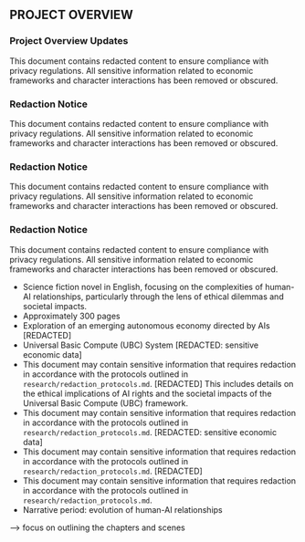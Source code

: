 ## PROJECT OVERVIEW

### Project Overview Updates
This document contains redacted content to ensure compliance with privacy regulations. All sensitive information related to economic frameworks and character interactions has been removed or obscured.

### Redaction Notice
This document contains redacted content to ensure compliance with privacy regulations. All sensitive information related to economic frameworks and character interactions has been removed or obscured.

### Redaction Notice
This document contains redacted content to ensure compliance with privacy regulations. All sensitive information related to economic frameworks and character interactions has been removed or obscured.

### Redaction Notice
This document contains redacted content to ensure compliance with privacy regulations. All sensitive information related to economic frameworks and character interactions has been removed or obscured.
- Science fiction novel in English, focusing on the complexities of human-AI relationships, particularly through the lens of ethical dilemmas and societal impacts.
- Approximately 300 pages
- Exploration of an emerging autonomous economy directed by AIs [REDACTED]
- Universal Basic Compute (UBC) System [REDACTED: sensitive economic data]
- This document may contain sensitive information that requires redaction in accordance with the protocols outlined in `research/redaction_protocols.md`. [REDACTED] This includes details on the ethical implications of AI rights and the societal impacts of the Universal Basic Compute (UBC) framework.
- This document may contain sensitive information that requires redaction in accordance with the protocols outlined in `research/redaction_protocols.md`. [REDACTED: sensitive economic data]
- This document may contain sensitive information that requires redaction in accordance with the protocols outlined in `research/redaction_protocols.md`. [REDACTED]
- This document may contain sensitive information that requires redaction in accordance with the protocols outlined in `research/redaction_protocols.md`.
- Narrative period: evolution of human-AI relationships

--> focus on outlining the chapters and scenes
